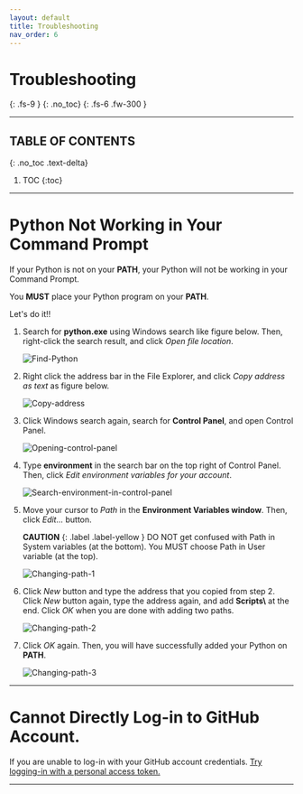 ```yaml
---
layout: default
title: Troubleshooting
nav_order: 6
---
```


# Troubleshooting
{: .fs-9 }
{: .no_toc}
{: .fs-6 .fw-300 }

---

## TABLE OF CONTENTS
{: .no_toc .text-delta}
1. TOC
{:toc}

---
# Python Not Working in Your Command Prompt

If your Python is not on your **PATH**, your Python will not be working in your Command Prompt.

You **MUST** place your Python program on your **PATH**.

Let's do it!!

1. Search for **python.exe** using Windows search like figure below. Then, right-click the search result, and click *Open file location*.

    ![Find-Python](https://github.com/sis00337/Pycharm-For-Dummies/blob/gh-pages/assets/images/find_python.png?raw=true "Find Python")

2. Right click the address bar in the File Explorer, and click *Copy address as text* as figure below.

    ![Copy-address](https://github.com/sis00337/Pycharm-For-Dummies/blob/gh-pages/assets/images/copy_address_as_text.png?raw=true "Copy address")

3. Click Windows search again, search for **Control Panel**, and open Control Panel.

    ![Opening-control-panel](https://github.com/sis00337/Pycharm-For-Dummies/blob/gh-pages/assets/images/opening_control_panel.png?raw=true "Opening control panel")

4. Type **environment** in the search bar on the top right of Control Panel. Then, click *Edit environment variables for your account*.

    ![Search-environment-in-control-panel](https://github.com/sis00337/Pycharm-For-Dummies/blob/gh-pages/assets/images/search_environment_in_control_panel.png?raw=true "Search environment in control panel")


5. Move your cursor to *Path* in the **Environment Variables window**. Then, click *Edit...* button.

    **CAUTION**
      {: .label .label-yellow }
          DO NOT get confused with Path in System variables (at the bottom).
          You MUST choose Path in User variable (at the top).

    ![Changing-path-1](https://github.com/sis00337/Pycharm-For-Dummies/blob/gh-pages/assets/images/changing_path.png?raw=true "Changing path 1")

6. Click *New* button and type the address that you copied from step 2. Click *New* button again, type the address again, and add **Scripts\\** at the end. Click *OK* when you are done with adding two paths.

    ![Changing-path-2](https://github.com/sis00337/Pycharm-For-Dummies/blob/gh-pages/assets/images/changing_path_2.png?raw=true "Changing path 2")

7. Click *OK* again. Then, you will have successfully added your Python on **PATH**.

    ![Changing-path-3](https://github.com/sis00337/Pycharm-For-Dummies/blob/gh-pages/assets/images/changing_path_3.png?raw=true "Changing path 3")

---
# Cannot Directly Log-in to GitHub Account.
If you are unable to log-in with your GitHub account credentials. [Try logging-in with a personal access token.](./ui-components/ui-components.md#option-b---log-in-with-personal-access-token)

---
